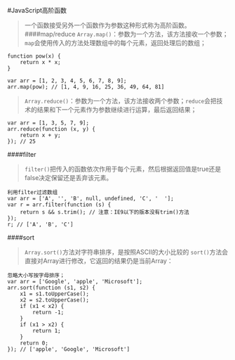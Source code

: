 #JavaScript高阶函数
> 一个函数接受另外一个函数作为参数这种形式称为高阶函数。
####map/reduce
> `Array.map()`：参数为一个方法，该方法接收一个参数；`map`会使用传入的方法处理数组中的每个元素，返回处理后的数组；

    function pow(x) {
        return x * x;
    }

    var arr = [1, 2, 3, 4, 5, 6, 7, 8, 9];
    arr.map(pow); // [1, 4, 9, 16, 25, 36, 49, 64, 81]

> `Array.reduce()`：参数为一个方法，该方法接收两个参数；`reduce`会把技术的结果和下一个元素作为参数继续进行运算，最后返回结果；

    var arr = [1, 3, 5, 7, 9];
    arr.reduce(function (x, y) {
        return x + y;
    }); // 25

####filter
> `filter()`把传入的函数依次作用于每个元素，然后根据返回值是true还是false决定保留还是丢弃该元素。

    利用filter过滤数组
    var arr = ['A', '', 'B', null, undefined, 'C', '  '];
    var r = arr.filter(function (s) {
        return s && s.trim(); // 注意：IE9以下的版本没有trim()方法
    });
    r; // ['A', 'B', 'C']

####sort
> `Array.sort()`方法对字符串排序，是按照ASCII的大小比较的
> `sort()`方法会直接对Array进行修改，它返回的结果仍是当前Array：

    忽略大小写按字母排序；
    var arr = ['Google', 'apple', 'Microsoft'];
    arr.sort(function (s1, s2) {
        x1 = s1.toUpperCase();
        x2 = s2.toUpperCase();
        if (x1 < x2) {
            return -1;
        }
        if (x1 > x2) {
            return 1;
        }
        return 0;
    }); // ['apple', 'Google', 'Microsoft']
